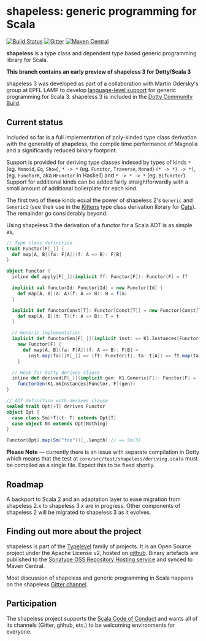 # shapeless: generic programming for Scala

[![Build Status](https://api.travis-ci.org/milessabin/shapeless.png?branch=master)](https://travis-ci.org/milessabin/shapeless)
[![Gitter](https://badges.gitter.im/Join%20Chat.svg)](https://gitter.im/milessabin/shapeless)
[![Maven Central](https://img.shields.io/maven-central/v/com.chuusai/shapeless_2.13.svg)](https://maven-badges.herokuapp.com/maven-central/com.chuusai/shapeless_2.13)

**shapeless** is a type class and dependent type based generic programming
library for Scala.

**This branch contains an early preview of shapeless 3 for Dotty/Scala 3**

shapeless 3 was developed as part of a collaboration with Martin Odersky's
group at EPFL LAMP to develop [language-level support][mirror] for generic
programming for Scala 3. shapeless 3 is included in the [Dotty Community
Build][communitybuild].

## Current status

Included so far is a full implementation of poly-kinded type class derivation
with the generality of shapeless, the compile time performance of Magnolia and
a significantly reduced binary footprint.

Support is provided for deriving type classes indexed by types of kinds `*`
(eg.  `Monoid`, `Eq`, `Show`), `* -> *` (eg. `Functor`, `Traverse`, `Monad`)
`(* -> *) -> *)`, (eg. `FunctorK`, aka `HFunctor` in Haskell) and `* -> * -> *`
(eg.  `Bifunctor`). Support for additional kinds can be added fairly
straightforwardly with a small amount of additional boilerplate for each kind.

The first two of these kinds equal the power of shapeless 2's `Generic` and
`Generic1` (see their use in the [Kittens][kittens] type class derivation
library for [Cats][cats]). The remainder go considerably beyond.

Using shapeless 3 the derivation of a functor for a Scala ADT is as simple as,

```scala
// Type class definition
trait Functor[F[_]] {
  def map[A, B](fa: F[A])(f: A => B): F[B]
}

object Functor {
  inline def apply[F[_]](implicit ff: Functor[F]): Functor[F] = ff

  implicit val functorId: Functor[Id] = new Functor[Id] {
    def map[A, B](a: A)(f: A => B): B = f(a)
  }

  implicit def functorConst[T]: Functor[Const[T]] = new Functor[Const[T]] {
    def map[A, B](t: T)(f: A => B): T = t
  }

  // Generic implementation
  implicit def functorGen[F[_]](implicit inst: => K1.Instances[Functor, F]): Functor[F] =
    new Functor[F] {
      def map[A, B](fa: F[A])(f: A => B): F[B] =
        inst.map(fa)([t[_]] => (ft: Functor[t], ta: t[A]) => ft.map(ta)(f))
    }

  // Hook for Dotty derives clause
  inline def derived[F[_]](implicit gen: K1.Generic[F]): Functor[F] =
    functorGen(K1.mkInstances[Functor, F](gen))
}

// ADT definition with derives clause
sealed trait Opt[+T] derives Functor
object Opt {
  case class Sm[+T](t: T) extends Opt[T]
  case object Nn extends Opt[Nothing]
}

Functor[Opt].map(Sm("foo"))(_.length) // == Sm(3)
```

**Please Note** &mdash; currently there is an issue with separate compilation
in Dotty which means that the test at `core/src/test/shapeless/deriving.scala`
must be compiled as a single file. Expect this to be fixed shortly.

## Roadmap

A backport to Scala 2 and an adaptation layer to ease migration from shapeless
2.x to shapeless 3.x are in progress. Other components of shapeless 2 will be
migrated to shapeless 3 as it evolves.

## Finding out more about the project

shapeless is part of the [Typelevel][typelevel] family of projects. It is an
Open Source project under the Apache License v2, hosted on [github][source].
Binary artefacts are published to the [Sonatype OSS Repository Hosting
service][sonatype] and synced to Maven Central.

Most discussion of shapeless and generic programming in Scala happens on the
shapeless [Gitter channel][gitter].

## Participation

The shapeless project supports the [Scala Code of Conduct][codeofconduct] and
wants all of its channels (Gitter, github, etc.) to be welcoming environments
for everyone.

[codeofconduct]: https://www.scala-lang.org/conduct/
[typelevel]: http://typelevel.org/
[source]: https://github.com/milessabin/shapeless
[sonatype]: https://oss.sonatype.org/index.html#nexus-search;quick~shapeless
[gitter]: https://gitter.im/milessabin/shapeless
[mirror]: https://github.com/lampepfl/dotty/pull/6531
[communitybuild]: https://github.com/lampepfl/dotty/pull/6645
[kittens]: https://github.com/typelevel/kittens
[cats]: https://github.com/typelevel/cats
